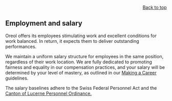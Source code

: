 <div id="readme" class="Box-body readme blob js-code-block-container">
<article class="markdown-body entry-content p-3 p-md-6" itemprop="text">
<p align="right">
<a href="https://github.com/oreol-ag/oreol-web#--advanced-computing-technologies">Back to top</a>
</p>

# Employment and salary

Oreol offers its employees stimulating work and excellent conditions for work balanced. In return, it expects them to deliver outstanding performances.

We maintain a uniform salary structure for employees in the same position, regardless of their work location. We are fully dedicated to promoting fairness and equality in our compensation practices, and your salary will be determined by your level of mastery, as outlined in our [Making a Career](./making-a-career.md) guidelines.

The salary baselines adhere to the Swiss Federal Personnel Act and the [Canton of Lucerne Personnel Ordinance.](https://personal.lu.ch/down_load/oeffentliche_dokumente/besoldung_verwaltungspersonal)

<!-- Pagem com a l'ETH es paguen els postdocs: https://ethz.ch/en/the-eth-zurich/working-teaching-and-research/welcome-center/employment-contract-and-salary/salary.html

i ho mapegem a https://personal.lu.ch/down_load/oeffentliche_dokumente/besoldung_verwaltungspersonal (taules a categoria 10)

Junior Programmer: Postdoc 1st year ~ CHF 90’000
Programmer: Postdoc 2nd year ~ CHF 95’000
Senior Programmer: Postdoc 3rd year ~ 100’000
Lead Programmer: CHF 110’000
Principal Programmer: CHF 120’000 -->